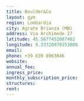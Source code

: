 ```yaml
---
title: Boulder&Co
layout: gym
region: Lombardia
city: Agrate Brianza (MB)
address: Via Archimede 27
latitude: 45.5677452087402
longitude: 9.33720970153808
email: 
phone: +39 039 8963046
website: 
annual_fee: 
ingress_price: 
monthly_subscription_price: 
structures: 
rent: 
---
```


